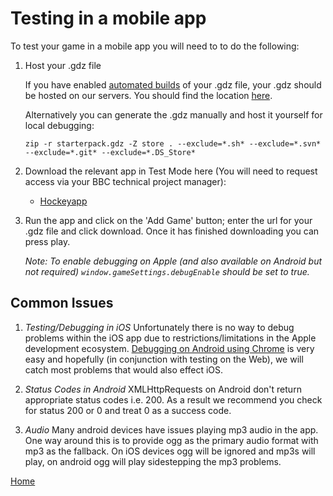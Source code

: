 # Testing in a mobile app

To test your game in a mobile app you will need to to do the following:

1. Host your .gdz file

   If you have enabled [automated builds](build-pipeline.md#building-for-apps)
   of your .gdz file, your .gdz should be hosted on our servers. You should find
   the location [here](../README.md#important-links).

   Alternatively you can generate the .gdz manually and host it yourself for local debugging:
   ````
   zip -r starterpack.gdz -Z store . --exclude=*.sh* --exclude=*.svn* --exclude=*.git* --exclude=*.DS_Store*
   ````
2. Download the relevant app in Test Mode here (You will need to request access via
   your BBC technical project manager):

   * [Hockeyapp](https://rink.hockeyapp.net/manage/dashboard)

3. Run the app and click on the 'Add Game' button; enter the url for your .gdz file
and click download. Once it has finished downloading you can press play.

   _Note: To enable debugging on Apple (and also available on Android but not
   required) `window.gameSettings.debugEnable` should be set to true._


## Common Issues

1. *Testing/Debugging in iOS*
Unfortunately there is no way to debug problems within the iOS app due to
restrictions/limitations in the Apple development ecosystem. [Debugging on
Android using Chrome][1] is very easy and hopefully (in conjunction with testing
on the Web), we will catch most problems that would also effect iOS.

2. *Status Codes in Android*
XMLHttpRequests on Android don't return appropriate status codes i.e. 200. As a
result we recommend you check for status 200 or 0 and treat 0 as a success code.

3. *Audio*
Many android devices have issues playing mp3 audio in the app. One way around
this is to provide ogg as the primary audio format with mp3 as the fallback.
On iOS devices ogg will be ignored and mp3s will play, on android ogg will
play sidestepping the mp3 problems.


[Home](../README.md)

[1]: https://developers.google.com/web/tools/chrome-devtools/remote-debugging/
